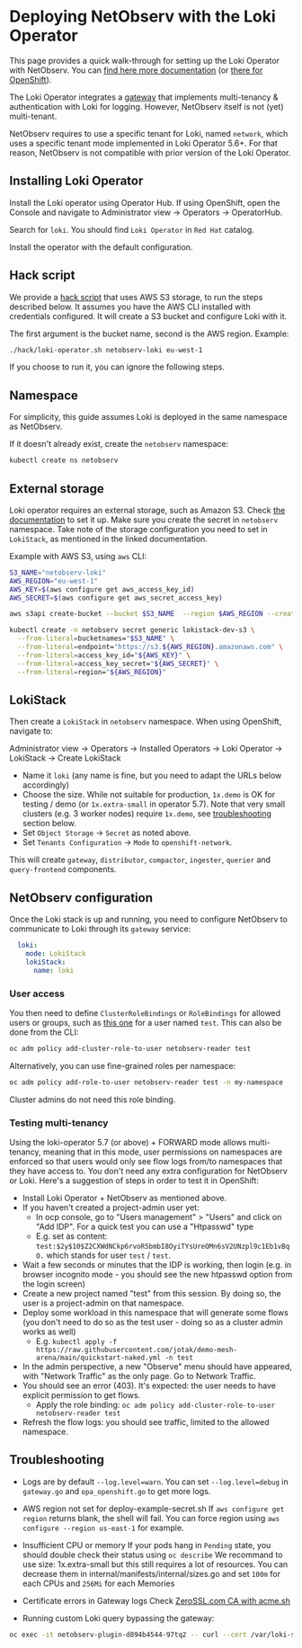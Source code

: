 # Deploying NetObserv with the Loki Operator

This page provides a quick walk-through for setting up the Loki Operator with NetObserv. You can [find here more documentation](https://loki-operator.dev/docs/prologue/quickstart.md/) (or [there for OpenShift](https://docs.openshift.com/container-platform/4.11//logging/cluster-logging-loki.html)).

The Loki Operator integrates a [gateway](https://github.com/observatorium/api) that implements multi-tenancy & authentication with Loki for logging. However, NetObserv itself is not (yet) multi-tenant.

NetObserv requires to use a specific tenant for Loki, named `network`, which uses a specific tenant mode implemented in Loki Operator 5.6+. For that reason, NetObserv is not compatible with prior version of the Loki Operator.

## Installing Loki Operator

Install the Loki operator using Operator Hub. If using OpenShift, open the Console and navigate to Administrator view -> Operators -> OperatorHub.

Search for `loki`. You should find `Loki Operator` in `Red Hat` catalog.

Install the operator with the default configuration.

## Hack script

We provide a [hack script](./hack/loki-operator.sh) that uses AWS S3 storage, to run the steps described below. It assumes you have the AWS CLI installed with credentials configured. It will create a S3 bucket and configure Loki with it.

The first argument is the bucket name, second is the AWS region. Example:

```bash
./hack/loki-operator.sh netobserv-loki eu-west-1
```

If you choose to run it, you can ignore the following steps.

## Namespace

For simplicity, this guide assumes Loki is deployed in the same namespace as NetObserv.

If it doesn't already exist, create the `netobserv` namespace:

```bash
kubectl create ns netobserv
```

## External storage

Loki operator requires an external storage, such as Amazon S3. Check [the documentation](https://loki-operator.dev/docs/object_storage.md/) to set it up. Make sure you create the secret in `netobserv` namespace. Take note of the storage configuration you need to set in `LokiStack`, as mentioned in the linked documentation.

Example with AWS S3, using `aws` CLI:

```bash
S3_NAME="netobserv-loki"
AWS_REGION="eu-west-1"
AWS_KEY=$(aws configure get aws_access_key_id)
AWS_SECRET=$(aws configure get aws_secret_access_key)

aws s3api create-bucket --bucket $S3_NAME  --region $AWS_REGION --create-bucket-configuration LocationConstraint=$AWS_REGION

kubectl create -n netobserv secret generic lokistack-dev-s3 \
  --from-literal=bucketnames="$S3_NAME" \
  --from-literal=endpoint="https://s3.${AWS_REGION}.amazonaws.com" \
  --from-literal=access_key_id="${AWS_KEY}" \
  --from-literal=access_key_secret="${AWS_SECRET}" \
  --from-literal=region="${AWS_REGION}"
```

## LokiStack

Then create a `LokiStack` in `netobserv` namespace. When using OpenShift, navigate to:

Administrator view -> Operators -> Installed Operators -> Loki Operator -> LokiStack -> Create LokiStack

- Name it `loki` (any name is fine, but you need to adapt the URLs below accordingly)
- Choose the size. While not suitable for production, `1x.demo` is OK for testing / demo (or `1x.extra-small` in operator 5.7). Note that very small clusters (e.g. 3 worker nodes) require `1x.demo`, see [troubleshooting](#troubleshooting) section below.
- Set `Object Storage` -> `Secret` as noted above.
- Set `Tenants Configuration` -> `Mode` to `openshift-network`.

This will create `gateway`, `distributor`, `compactor`, `ingester`, `querier` and `query-frontend` components.

## NetObserv configuration

Once the Loki stack is up and running, you need to configure NetObserv to communicate to Loki through its `gateway` service:

```yaml
  loki:
    mode: LokiStack
    lokiStack:
      name: loki
```

### User access

You then need to define `ClusterRoleBindings` or `RoleBindings` for allowed users or groups, such as [this one](./examples/loki-stack/rolebinding-user-test.yaml) for a user named `test`. This can also be done from the CLI:

```bash
oc adm policy add-cluster-role-to-user netobserv-reader test
```

Alternatively, you can use fine-grained roles per namespace:

```bash
oc adm policy add-role-to-user netobserv-reader test -n my-namespace
```

Cluster admins do not need this role binding.

### Testing multi-tenancy

Using the loki-operator 5.7 (or above) + FORWARD mode allows multi-tenancy, meaning that in this mode, user permissions on namespaces are enforced so that users would only see flow logs from/to namespaces that they have access to. You don't need any extra configuration for NetObserv or Loki. Here's a suggestion of steps in order to test it in OpenShift:

- Install Loki Operator + NetObserv as mentioned above.
- If you haven't created a project-admin user yet:
  - In ocp console, go to "Users management" > "Users" and click on "Add IDP". For a quick test you can use a "Htpasswd" type
  - E.g. set as content: `test:$2y$10$Z2CXWdNCkp6rvoR5bmbI8OyiTYsUreOMn6sV2UNzpl9c1Eb1vBqO.` which stands for user `test` / `test`.
- Wait a few seconds or minutes that the IDP is working, then login (e.g. in browser incognito mode - you should see the new htpasswd option from the login screen)
- Create a new project named "test" from this session. By doing so, the user is a project-admin on that namespace.
- Deploy some workload in this namespace that will generate some flows (you don't need to do so as the test user - doing so as a cluster admin works as well)
  - E.g. `kubectl apply -f https://raw.githubusercontent.com/jotak/demo-mesh-arena/main/quickstart-naked.yml -n test`
- In the admin perspective, a new "Observe" menu should have appeared, with "Network Traffic" as the only page. Go to Network Traffic.
- You should see an error (403). It's expected: the user needs to have explicit permission to get flows.
  - Apply the role binding: `oc adm policy add-cluster-role-to-user netobserv-reader test`
- Refresh the flow logs: you should see traffic, limited to the allowed namespace.

## Troubleshooting

- Logs are by default `--log.level=warn`. 
You can set `--log.level=debug` in `gateway.go` and `opa_openshift.go` to get more logs.

- AWS region not set for deploy-example-secret.sh
If `aws configure get region` returns blank, the shell will fail. 
You can force region using `aws configure --region us-east-1` for example.

- Insufficient CPU or memory
If your pods hang in `Pending` state, you should double check their status using `oc describe`
We recommand to use size: 1x.extra-small but this still requires a lot of resources. 
You can decrease them in internal/manifests/internal/sizes.go and set `100m` for each CPUs and `256Mi` for each Memories

- Certificate errors in Gateway logs
Check [ZeroSSL.com CA with acme.sh](./hack_dex.md#zerosslcom-ca-with-acmesh)

- Running custom Loki query bypassing the gateway:

```bash
oc exec -it netobserv-plugin-d894b4544-97tq2 -- curl --cert /var/loki-status-certs-user/tls.crt  --key /var/loki-status-certs-user/tls.key  --cacert /var/loki-status-certs-ca/service-ca.crt -k -H "X-Scope-OrgID: network"  https://loki-query-frontend-http:3100/loki/api/v1/label/DstK8S_Namespace/values

```